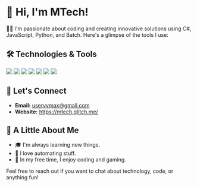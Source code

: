 # 👋 Hi, I'm MTech!

👨‍💻 I'm passionate about coding and creating innovative solutions using C#, JavaScript, Python, and Batch. Here's a glimpse of the tools I use:

## 🛠️ Technologies & Tools
![](https://img.shields.io/badge/OS-Windows-informational?style=flat-square&logo=windows&logoColor=white&color=4AB197)
![](https://img.shields.io/badge/OS-macOS-informational?style=flat-square&logo=apple&logoColor=white&color=4AB197)
![](https://img.shields.io/badge/Editor-VSCode-informational?style=flat-square&logo=visual-studio-code&logoColor=white&color=4AB197)
![](https://img.shields.io/badge/Code-C%23-informational?style=flat-square&logo=c-sharp&logoColor=white&color=4AB197)
![](https://img.shields.io/badge/Code-JavaScript-informational?style=flat-square&logo=javascript&logoColor=white&color=4AB197)
![](https://img.shields.io/badge/Code-Python-informational?style=flat-square&logo=python&logoColor=white&color=4AB197)
![](https://img.shields.io/badge/Script-Batch-informational?style=flat-square&logo=gnu-bash&logoColor=white&color=4AB197)

## 💬 Let's Connect
- **Email:** uservvmax@gmail.com
- **Website:** https://mtech.glitch.me/

## 🌟 A Little About Me
- 🎓 I'm always learning new things.
- 🚀 I love automating stuff.
- 🎨 In my free time, I enjoy coding and gaming.

Feel free to reach out if you want to chat about technology, code, or anything fun!


